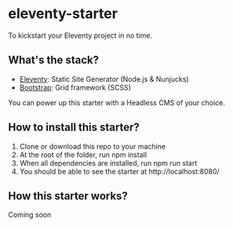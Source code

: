 # eleventy-starter
To kickstart your Eleventy project in no time.

## What's the stack?
- [Eleventy](https://www.11ty.dev/): Static Site Generator (Node.js & Nunjucks)
- [Bootstrap](https://getbootstrap.com/docs/4.6/getting-started/introduction/): Grid framework (SCSS)

You can power up this starter with a Headless CMS of your choice.

## How to install this starter?
1. Clone or download this repo to your machine
2. At the root of the folder, run npm install
3. When all dependencies are installed, run npm run start
4. You should be able to see the starter at http://localhost:8080/

## How this starter works?
Coming soon